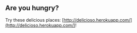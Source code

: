 ## Are you hungry?

Try these delicious places: [http://delicioso.herokuapp.com/](http://delicioso.herokuapp.com/)!